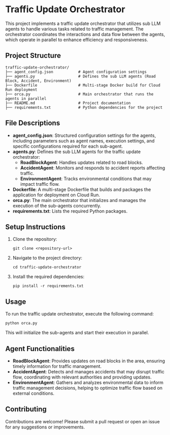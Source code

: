 # Traffic Update Orchestrator

This project implements a traffic update orchestrator that utilizes sub LLM agents to handle various tasks related to traffic management. The orchestrator coordinates the interactions and data flow between the agents, which operate in parallel to enhance efficiency and responsiveness.

## Project Structure

```
traffic-update-orchestrator/
├── agent_config.json           # Agent configuration settings
├── agents.py                   # Defines the sub LLM agents (Road Block, Accident, Environment)
├── Dockerfile                  # Multi-stage Docker build for Cloud Run deployment
├── orca.py                     # Main orchestrator that runs the agents in parallel
├── README.md                   # Project documentation
├── requirements.txt            # Python dependencies for the project
```

## File Descriptions

- **agent_config.json**: Structured configuration settings for the agents, including parameters such as agent names, execution settings, and specific configurations required for each sub-agent.
- **agents.py**: Defines the sub LLM agents for the traffic update orchestrator:
  - **RoadBlockAgent**: Handles updates related to road blocks.
  - **AccidentAgent**: Monitors and responds to accident reports affecting traffic.
  - **EnvironmentAgent**: Tracks environmental conditions that may impact traffic flow.
- **Dockerfile**: A multi-stage Dockerfile that builds and packages the application for deployment on Cloud Run.
- **orca.py**: The main orchestrator that initializes and manages the execution of the sub-agents concurrently.
- **requirements.txt**: Lists the required Python packages.

## Setup Instructions

1. Clone the repository:
   ```
   git clone <repository-url>
   ```

2. Navigate to the project directory:
   ```
   cd traffic-update-orchestrator
   ```

3. Install the required dependencies:
   ```
   pip install -r requirements.txt
   ```

## Usage

To run the traffic update orchestrator, execute the following command:
```
python orca.py
```

This will initialize the sub-agents and start their execution in parallel.

## Agent Functionalities

- **RoadBlockAgent**: Provides updates on road blocks in the area, ensuring timely information for traffic management.
- **AccidentAgent**: Detects and manages accidents that may disrupt traffic flow, coordinating with relevant authorities and providing updates.
- **EnvironmentAgent**: Gathers and analyzes environmental data to inform traffic management decisions, helping to optimize traffic flow based on external conditions.

## Contributing

Contributions are welcome! Please submit a pull request or open an issue for any suggestions or improvements.